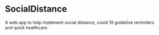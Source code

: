 # SocialDistance
A web app to help implement social distance, covid 19 guideline reminders and quick healthcare.

